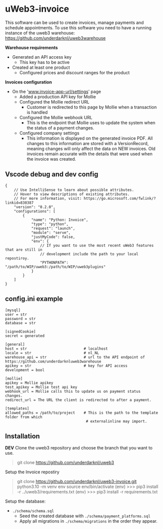 # uWeb3-invoice

This software can be used to create invoices, manage payments and schedule appointments.
To use this software you need to have a running instance of the uweb3 warehouse: https://github.com/underdarknl/uweb3warehouse

**Warehouse requirements**
- Generated an API access key
  - This key has to be active
- Created at least one product
  -  Configured prices and discount ranges for the product

**Invoices configuration**
- On the 'www.invoice-app-url/settings' page
  - Added a production API key for Mollie
  - Configured the Mollie redirect URL
    - Customer is redirected to this page by Mollie when a transaction is handled
  - Configured the Mollie webhook URL
    - This is the endpoint that Mollie uses to update the system when the status of a payment changes.
  - Configured company settings
    - This information is displayed on the generated invoice PDF. All changes to this information are stored with a VersionRecord, meaning changes will only affect the data on NEW invoices. Old invoices remain accurate with the details that were used when the invoice was created.

## Vscode debug and dev config
```
{
    // Use IntelliSense to learn about possible attributes.
    // Hover to view descriptions of existing attributes.
    // For more information, visit: https://go.microsoft.com/fwlink/?linkid=830387
    "version": "0.2.0",
    "configurations": [
        {
            "name": "Python: Invoice",
            "type": "python",
            "request": "launch",
            "module": "serve",
            "justMyCode": false,
            "env": {
                // If you want to use the most recent uWeb3 features that are still in
                // development include the path to your local repostiroy.
                "PYTHONPATH": "/path/to/WIP/uweb3:/path/to/WIP/uweb3plugins"
            }
        }
    ]
}
```
## config.ini example
```
[mysql]
user = str
password = str
database = str

[signedCookie]
secret = generated

[general]
host = str                          # localhost
locale = str                        # nl_NL
warehouse_api = str                 # url to the API endpoint of https://github.com/underdarknluweb3warehouse
apikey = str                        # key for API access
development = bool

[mollie]
apikey = Mollie apikey
test_apikey = Mollie test api key
webhook_url = Mollie calls this to update us on payment status changes.
redirect_url = The URL the client is redirected to after a payment.

[templates]
allowed_paths = /path/to/project    # This is the path to the template folder from which
                                     # externalinline may import.

```

## Installation
**DEV**
Clone the uweb3 repository and choose the branch that you want to use.
> git clone https://github.com/underdarknl/uweb3

Setup the Invoice repostiry
> git clone https://github.com/underdarknl/uweb3-invoice.git
python3.10 -m venv env
source env/bin/activate
(env) >>> pip3 install -r ../uweb3/requirements.txt
(env) >>> pip3 install -r requirements.txt

Setup the database:
-  `./schema/schema.sql`
   -  Seed the created database with `./schema/payment_platforms.sql`
   -  Apply all migrations in `./schema/migrations` in the order they appear.
